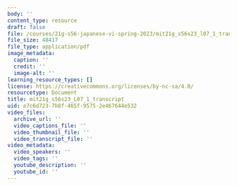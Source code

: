 ```yaml
---
body: ''
content_type: resource
draft: false
file: /courses/21g-s56-japanese-vi-spring-2023/mit21g_s56s23_l07_1_transcript.pdf
file_size: 48417
file_type: application/pdf
image_metadata:
  caption: ''
  credit: ''
  image-alt: ''
learning_resource_types: []
license: https://creativecommons.org/licenses/by-nc-sa/4.0/
resourcetype: Document
title: mit21g_s56s23_L07_1_transcript
uid: e7c6d723-7b8f-465f-9575-2e467644e532
video_files:
  archive_url: ''
  video_captions_file: ''
  video_thumbnail_file: ''
  video_transcript_file: ''
video_metadata:
  video_speakers: ''
  video_tags: ''
  youtube_description: ''
  youtube_id: ''
---
```

